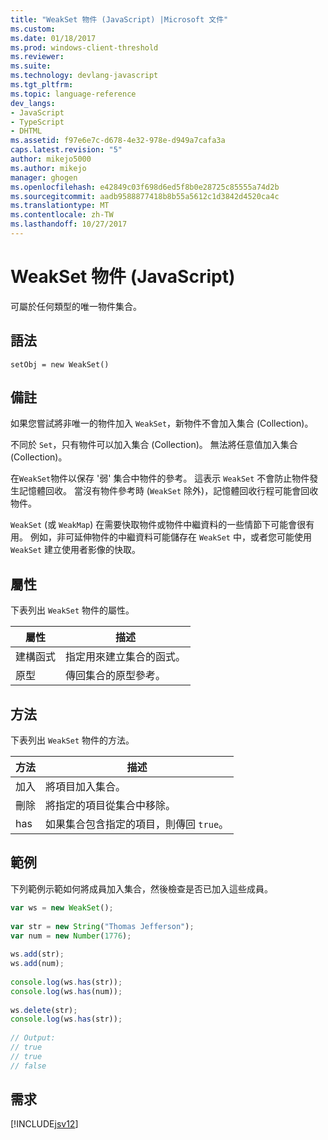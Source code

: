 ```yaml
---
title: "WeakSet 物件 (JavaScript) |Microsoft 文件"
ms.custom: 
ms.date: 01/18/2017
ms.prod: windows-client-threshold
ms.reviewer: 
ms.suite: 
ms.technology: devlang-javascript
ms.tgt_pltfrm: 
ms.topic: language-reference
dev_langs:
- JavaScript
- TypeScript
- DHTML
ms.assetid: f97e6e7c-d678-4e32-978e-d949a7cafa3a
caps.latest.revision: "5"
author: mikejo5000
ms.author: mikejo
manager: ghogen
ms.openlocfilehash: e42849c03f698d6ed5f8b0e28725c85555a74d2b
ms.sourcegitcommit: aadb9588877418b8b55a5612c1d3842d4520ca4c
ms.translationtype: MT
ms.contentlocale: zh-TW
ms.lasthandoff: 10/27/2017
---
```

# <a name="weakset-object-javascript"></a>WeakSet 物件 (JavaScript)
可屬於任何類型的唯一物件集合。  
  
## <a name="syntax"></a>語法  
  
```  
setObj = new WeakSet()  
```  
  
## <a name="remarks"></a>備註  
 如果您嘗試將非唯一的物件加入 `WeakSet`，新物件不會加入集合 (Collection)。  
  
 不同於 `Set`，只有物件可以加入集合 (Collection)。 無法將任意值加入集合 (Collection)。  
  
 在`WeakSet`物件以保存 '弱' 集合中物件的參考。 這表示 `WeakSet` 不會防止物件發生記憶體回收。 當沒有物件參考時 (`WeakSet` 除外)，記憶體回收行程可能會回收物件。  
  
 `WeakSet` (或 `WeakMap`) 在需要快取物件或物件中繼資料的一些情節下可能會很有用。 例如，非可延伸物件的中繼資料可能儲存在 `WeakSet` 中，或者您可能使用 `WeakSet` 建立使用者影像的快取。  
  
## <a name="properties"></a>屬性  
 下表列出 `WeakSet` 物件的屬性。  
  
|屬性|描述|  
|--------------|-----------------|  
|建構函式|指定用來建立集合的函式。|  
|原型|傳回集合的原型參考。|  
  
## <a name="methods"></a>方法  
 下表列出 `WeakSet` 物件的方法。  
  
|方法|描述|  
|------------|-----------------|  
|加入|將項目加入集合。|  
|刪除|將指定的項目從集合中移除。|  
|has|如果集合包含指定的項目，則傳回 `true`。|  
  
## <a name="example"></a>範例  
 下列範例示範如何將成員加入集合，然後檢查是否已加入這些成員。  
  
```JavaScript  
var ws = new WeakSet();  
  
var str = new String("Thomas Jefferson");  
var num = new Number(1776);  
  
ws.add(str);  
ws.add(num);  
  
console.log(ws.has(str));  
console.log(ws.has(num));  
  
ws.delete(str);  
console.log(ws.has(str));  
  
// Output:  
// true  
// true  
// false  
```  
  
## <a name="requirements"></a>需求  
 [!INCLUDE[jsv12](../../javascript/reference/includes/jsv12-md.md)]